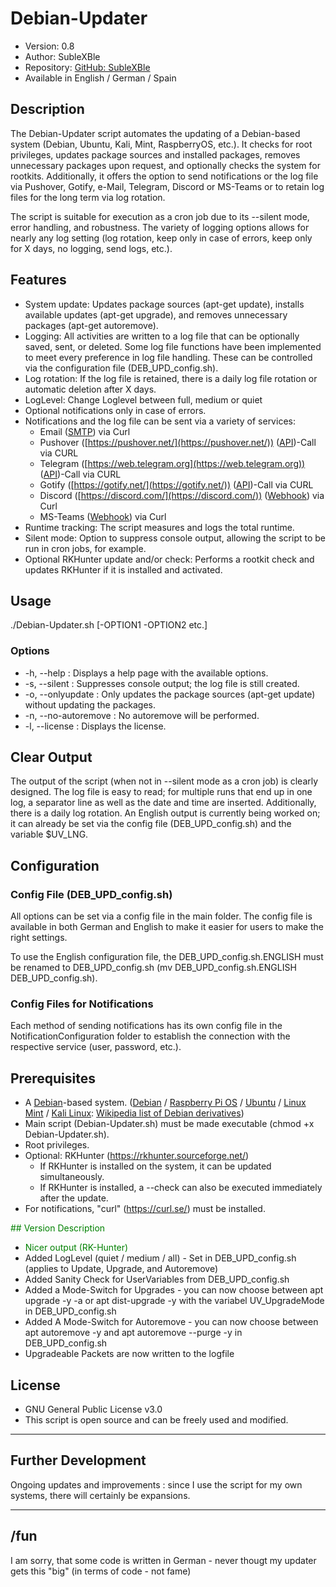 # Debian-Updater
+ Version: 0.8
+ Author: SubleXBle
+ Repository: [GitHub: SubleXBle](https://github.com/SubleXBle/Debian-Updater)
+ Available in English / German / Spain

## Description
The Debian-Updater script automates the updating of a Debian-based system (Debian, Ubuntu, Kali, Mint, RaspberryOS, etc.). It checks for root privileges, updates package sources and installed packages, removes unnecessary packages upon request, and optionally checks the system for rootkits. Additionally, it offers the option to send notifications or the log file via Pushover, Gotify, e-Mail, Telegram, Discord or MS-Teams or to retain log files for the long term via log rotation.

The script is suitable for execution as a cron job due to its --silent mode, error handling, and robustness. The variety of logging options allows for nearly any log setting (log rotation, keep only in case of errors, keep only for X days, no logging, send logs, etc.).

## Features
+ System update: Updates package sources (apt-get update), installs available updates (apt-get upgrade), and removes unnecessary packages (apt-get autoremove).
+ Logging: All activities are written to a log file that can be optionally saved, sent, or deleted. Some log file functions have been implemented to meet every preference in log file handling. These can be controlled via the configuration file (DEB_UPD_config.sh).
+ Log rotation: If the log file is retained, there is a daily log file rotation or automatic deletion after X days.
+ LogLevel: Change Loglevel between full, medium or quiet
+ Optional notifications only in case of errors.
+ Notifications and the log file can be sent via a variety of services:
    + Email ([SMTP](https://de.wikipedia.org/wiki/Simple_Mail_Transfer_Protocol)) via Curl
    + Pushover ([https://pushover.net/](https://pushover.net/)) ([API](https://de.wikipedia.org/wiki/Wikipedia:Technik/Datenbank/API))-Call via CURL
    + Telegram ([https://web.telegram.org](https://web.telegram.org)) ([API](https://de.wikipedia.org/wiki/Wikipedia:Technik/Datenbank/API))-Call via CURL
    + Gotify ([https://gotify.net/](https://gotify.net/)) ([API](https://de.wikipedia.org/wiki/Wikipedia:Technik/Datenbank/API))-Call via CURL
    + Discord ([https://discord.com/](https://discord.com/)) ([Webhook](https://de.wikipedia.org/wiki/Webhooks)) via Curl
    + MS-Teams ([Webhook](https://de.wikipedia.org/wiki/Webhooks)) via Curl
+ Runtime tracking: The script measures and logs the total runtime.
+ Silent mode: Option to suppress console output, allowing the script to be run in cron jobs, for example.
+ Optional RKHunter update and/or check: Performs a rootkit check and updates RKHunter if it is installed and activated.

## Usage
./Debian-Updater.sh [-OPTION1 -OPTION2 etc.]

### Options
+ -h, --help : Displays a help page with the available options.
+ -s, --silent : Suppresses console output; the log file is still created.
+ -o, --onlyupdate : Only updates the package sources (apt-get update) without updating the packages.
+ -n, --no-autoremove : No autoremove will be performed.
+ -l, --license : Displays the license.

## Clear Output
The output of the script (when not in --silent mode as a cron job) is clearly designed. The log file is easy to read; for multiple runs that end up in one log, a separator line as well as the date and time are inserted. Additionally, there is a daily log rotation. An English output is currently being worked on; it can already be set via the config file (DEB_UPD_config.sh) and the variable $UV_LNG.

## Configuration

### Config File (DEB_UPD_config.sh)
All options can be set via a config file in the main folder. The config file is available in both German and English to make it easier for users to make the right settings.

To use the English configuration file, the DEB_UPD_config.sh.ENGLISH must be renamed to DEB_UPD_config.sh (mv DEB_UPD_config.sh.ENGLISH DEB_UPD_config.sh).

### Config Files for Notifications
Each method of sending notifications has its own config file in the NotificationConfiguration folder to establish the connection with the respective service (user, password, etc.).

## Prerequisites
+ A [Debian](https://www.debian.org)-based system. ([Debian](https://www.debian.org) / [Raspberry Pi OS](https://www.raspberrypi.com/software/) / [Ubuntu](https://ubuntu.com/) / [Linux Mint](https://linuxmint.com/) / [Kali Linux](https://www.kali.org/): [Wikipedia list of Debian derivatives](https://de.wikipedia.org/wiki/Liste_von_Linux-Distributionen#Debian-Derivate))
+ Main script (Debian-Updater.sh) must be made executable (chmod +x Debian-Updater.sh).
+ Root privileges.
+ Optional: RKHunter (https://rkhunter.sourceforge.net/)
    + If RKHunter is installed on the system, it can be updated simultaneously.
    + If RKHunter is installed, a --check can also be executed immediately after the update.
+ For notifications, "curl" (https://curl.se/) must be installed.

<span style="color:green;">## Version Description</span>
+ <span style="color:green;">Nicer output (RK-Hunter)</span>
+ Added LogLevel (quiet / medium / all) - Set in DEB_UPD_config.sh (applies to Update, Upgrade, and Autoremove)
+ Added Sanity Check for UserVariables from DEB_UPD_config.sh
+ Added a Mode-Switch for Upgrades - you can now choose between apt upgrade -y -a or apt dist-upgrade -y with the variabel UV_UpgradeMode in DEB_UPD_config.sh
+ Added A Mode-Switch for Autoremove - you can now choose between apt autoremove -y and apt autoremove --purge -y in DEB_UPD_config.sh
+ Upgradeable Packets are now written to the logfile

## License
+ GNU General Public License v3.0
+ This script is open source and can be freely used and modified.
---------------------------------------------------------------------------------------

## Further Development
Ongoing updates and improvements : since I use the script for my own systems, there will certainly be expansions.

---------------------------------------------------------------------------------------

## /fun
I am sorry, that some code is written in German - never thougt my updater gets this "big" (in terms of code - not fame)

